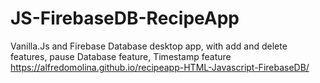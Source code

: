 # JS-FirebaseDB-RecipeApp
Vanilla.Js and Firebase Database desktop app, with add and delete features, pause Database feature, Timestamp feature
https://alfredomolina.github.io/recipeapp-HTML-Javascript-FirebaseDB/
